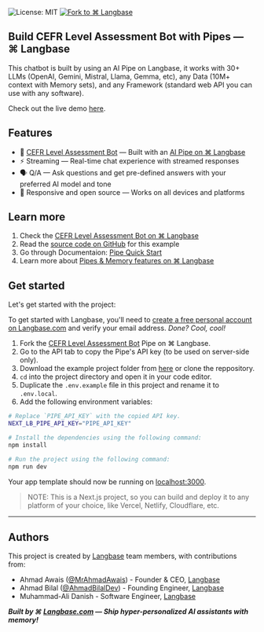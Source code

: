 ![License: MIT][mit] [![Fork to ⌘ Langbase][fork]][pipe]

## Build CEFR Level Assessment Bot with Pipes — ⌘ Langbase

This chatbot is built by using an AI Pipe on Langbase, it works with 30+ LLMs (OpenAI, Gemini, Mistral, Llama, Gemma, etc), any Data (10M+ context with Memory sets), and any Framework (standard web API you can use with any software).

Check out the live demo [here][demo].

## Features

- 💬 [CEFR Level Assessment Bot][demo] — Built with an [AI Pipe on ⌘ Langbase][pipe]
- ⚡️ Streaming — Real-time chat experience with streamed responses
- 🗣️ Q/A — Ask questions and get pre-defined answers with your preferred AI model and tone
- 🔋 Responsive and open source — Works on all devices and platforms

## Learn more

1. Check the [CEFR Level Assessment Bot on ⌘ Langbase][pipe]
2. Read the [source code on GitHub][gh] for this example
3. Go through Documentaion: [Pipe Quick Start][qs]
4. Learn more about [Pipes & Memory features on ⌘ Langbase][docs]

## Get started

Let's get started with the project:

To get started with Langbase, you'll need to [create a free personal account on Langbase.com][signup] and verify your email address. _Done? Cool, cool!_

1. Fork the [CEFR Level Assessment Bot][pipe] Pipe on ⌘ Langbase.
2. Go to the API tab to copy the Pipe's API key (to be used on server-side only).
3. Download the example project folder from [here][download] or clone the reppository.
4. `cd` into the project directory and open it in your code editor.
5. Duplicate the `.env.example` file in this project and rename it to `.env.local`.
6. Add the following environment variables:

```sh
# Replace `PIPE_API_KEY` with the copied API key.
NEXT_LB_PIPE_API_KEY="PIPE_API_KEY"

# Install the dependencies using the following command:
npm install

# Run the project using the following command:
npm run dev
```

Your app template should now be running on [localhost:3000][local].

> NOTE:
> This is a Next.js project, so you can build and deploy it to any platform of your choice, like Vercel, Netlify, Cloudflare, etc.

---

## Authors

This project is created by [Langbase][lb] team members, with contributions from:

- Ahmad Awais ([@MrAhmadAwais][xaa]) - Founder & CEO, [Langbase][lb]
- Ahmad Bilal ([@AhmadBilalDev][xab]) - Founding Engineer, [Langbase][lb]
- Muhammad-Ali Danish - Software Engineer, [Langbase][lb]

**_Built by ⌘ [Langbase.com][lb] — Ship hyper-personalized AI assistants with memory!_**


[demo]: https://cefr-level-assessment-bot.langbase.dev
[lb]: https://langbase.com
[pipe]: https://beta.langbase.com/examples/cefr-level-assessment-bot
[gh]: https://github.com/LangbaseInc/langbase-examples/tree/main/examples/cefr-level-assessment-bot
[download]:https://download-directory.github.io/?url=https://github.com/LangbaseInc/langbase-examples/tree/main/examples/cefr-level-assessment-bot
[signup]: https://langbase.fyi/io
[qs]:https://langbase.com/docs/pipe/quickstart
[docs]:https://langbase.com/docs
[xaa]:https://x.com/MrAhmadAwais
[xab]:https://x.com/AhmadBilalDev
[local]:http://localhost:3000
[mit]: https://img.shields.io/badge/license-MIT-blue.svg?style=for-the-badge&color=%23000000
[fork]: https://img.shields.io/badge/FORK%20ON-%E2%8C%98%20Langbase-000000.svg?style=for-the-badge&logo=%E2%8C%98%20Langbase&logoColor=000000
